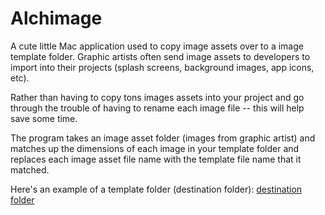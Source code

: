 # Alchimage

A cute little Mac application used to copy image assets over to a image template folder. 
Graphic artists often send image assets to developers to import into their projects (splash screens, background images, 
app icons, etc).

Rather than having to copy tons images assets into your project and go through the trouble of having to rename each image
file -- this will help save some time.

The program takes an image asset folder (images from graphic artist) and matches up the dimensions of each image in your 
template folder and replaces each image asset file name with the template file name that it matched.

Here's an example of a template folder (destination folder): 
[destination folder](http://s30.postimg.org/w909olm5d/Screen_Shot_2016_01_20_at_2_57_31_PM.png)

